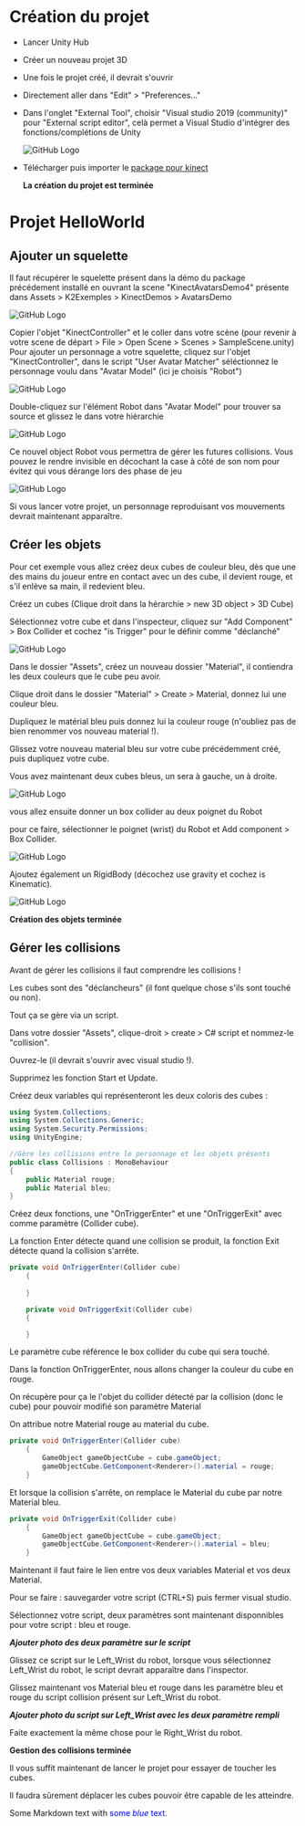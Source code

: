 # Création du projet
* Lancer Unity Hub
* Créer un nouveau projet 3D
* Une fois le projet créé, il devrait s'ouvrir
* Directement aller dans "Edit" > "Preferences..."
* Dans l'onglet "External Tool", choisir "Visual studio 2019 (community)" pour "External script editor", celà permet a Visual Studio d'intégrer des fonctions/complétions de Unity

    ![GitHub Logo](/img/External_tools.png)
* Télécharger puis importer le [package pour kinect](https://assetstore.unity.com/packages/3d/characters/kinect-v2-examples-with-ms-sdk-18708 "Package Kinect")
    
    **La création du projet est terminée**

# Projet HelloWorld
## Ajouter un squelette

Il faut récupérer le squelette présent dans la démo du package précédement installé en ouvrant la scene "KinectAvatarsDemo4" présente dans Assets > K2Exemples > KinectDemos > AvatarsDemo

![GitHub Logo](/img/KinectAvatarsDemo4.png)

Copier l'objet "KinectController" et le coller dans votre scène (pour revenir à votre scene de départ > File > Open Scene > Scenes > SampleScene.unity)
Pour ajouter un personnage a votre squelette, cliquez sur l'objet "KinectController", dans le script "User Avatar Matcher" séléctionnez le personnage voulu dans "Avatar Model" (ici je choisis "Robot")

![GitHub Logo](/img/choisirSkin.png)

Double-cliquez sur l'élément Robot dans "Avatar Model" pour trouver sa source et glissez le dans votre hiérarchie

![GitHub Logo](/img/elementhierarchie.png)

Ce nouvel object Robot vous permettra de gérer les futures collisions.
Vous pouvez le rendre invisible en décochant la case à côté de son nom pour évitez qui vous dérange lors des phase de jeu

![GitHub Logo](/img/uncheck.png)

Si vous lancer votre projet, un personnage reproduisant vos mouvements devrait maintenant apparaître.

## Créer les objets

Pour cet exemple vous allez créez deux cubes de couleur bleu, dès que une des mains du joueur entre en contact avec un des cube, il devient rouge, et s'il enlève sa main, il redevient bleu.

Créez un cubes (Clique droit dans la hérarchie > new 3D object > 3D Cube)

Sélectionnez votre cube et dans l'inspecteur, cliquez sur "Add Component" > Box Collider et cochez "is Trigger" pour le définir comme "déclanché"

![GitHub Logo](/img/boxcollider.png)

Dans le dossier "Assets", créez un nouveau dossier "Material", il contiendra les deux couleurs que le cube peu avoir.

Clique droit dans le dossier "Material" > Create > Material, donnez lui une couleur bleu.

Dupliquez le matérial bleu puis donnez lui la couleur rouge (n'oubliez pas de bien renommer vos nouveau material !).

Glissez votre nouveau material bleu sur votre cube précédemment créé, puis dupliquez votre cube.

Vous avez maintenant deux cubes bleus, un sera à gauche, un à droite.

![GitHub Logo](/img/checkpoint1.png)

vous allez ensuite donner un box collider au deux poignet du Robot

pour ce faire, sélectionner le poignet (wrist) du Robot et Add component > Box Collider.

![GitHub Logo](/img/robotwrist.png)

Ajoutez également un RigidBody (décochez use gravity et cochez is Kinematic).

![GitHub Logo](/img/rigid.png)

**Création des objets terminée**

## Gérer les collisions

Avant de gérer les collisions il faut comprendre les collisions !

Les cubes sont des "déclancheurs" (il font quelque chose s'ils sont touché ou non).

Tout ça se gère via un script.

Dans votre dossier "Assets", clique-droit > create > C# script et nommez-le "collision".

Ouvrez-le (il devrait s'ouvrir avec visual studio !).

Supprimez les fonction Start et Update.

Créez deux variables qui représenteront les deux coloris des cubes :

```C#
using System.Collections;
using System.Collections.Generic;
using System.Security.Permissions;
using UnityEngine;

//Gère les collisions entre le personnage et les objets présents
public class Collisions : MonoBehaviour   
{
    public Material rouge;
    public Material bleu;
}
```

Créez deux fonctions, une "OnTriggerEnter" et une "OnTriggerExit" avec comme paramètre (Collider cube).

La fonction Enter détecte quand une collision se produit, la fonction Exit détecte quand la collision s'arrête.


```C#
private void OnTriggerEnter(Collider cube)
    {
        
    }

    private void OnTriggerExit(Collider cube)
    {

    }
```

Le paramètre cube référence le box collider du cube qui sera touché.

Dans la fonction OnTriggerEnter, nous allons changer la couleur du cube en rouge.

On récupère pour ça le l'objet du collider détecté par la collision (donc le cube) pour pouvoir modifié son paramètre Material

On attribue notre Material rouge au material du cube.

```C#
private void OnTriggerEnter(Collider cube)
    {
        GameObject gameObjectCube = cube.gameObject;
        gameObjectCube.GetComponent<Renderer>().material = rouge;
    }
```

Et lorsque la collision s'arrête, on remplace le Material du cube par notre Material bleu.

```C#
private void OnTriggerExit(Collider cube)
    {
        GameObject gameObjectCube = cube.gameObject;
        gameObjectCube.GetComponent<Renderer>().material = bleu;
    }
```

Maintenant il faut faire le lien entre vos deux variables Material et vos deux Material.

Pour se faire : sauvegarder votre script (CTRL+S) puis fermer visual studio.

Sélectionnez votre script, deux paramètres sont maintenant disponnibles pour votre script : bleu et rouge.

***Ajouter photo des deux paramètre sur le script***

Glissez ce script sur le Left_Wrist du robot, lorsque vous sélectionnez Left_Wrist du robot, le script devrait apparaître dans l'inspector.

Glissez maintenant vos Material bleu et rouge dans les paramètre bleu et rouge du script collision présent sur Left_Wrist du robot.

***Ajouter photo du script sur Left_Wrist avec les deux paramètre rempli***

Faite exactement la même chose pour le Right_Wrist du robot.

**Gestion des collisions terminée**

Il vous suffit maintenant de lancer le projet pour essayer de toucher les cubes.

Il faudra sûrement déplacer les cubes pouvoir être capable de les atteindre.

Some Markdown text with <span style="color:blue">some *blue* text</span>.



